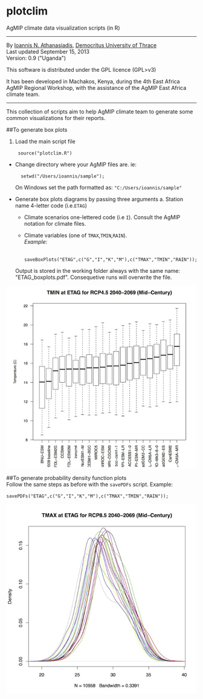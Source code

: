 plotclim
========

AgMIP climate data visualization scripts (in R)
- - - 
By [Ioannis N. Athanasiadis](http://www.athanasiadis.info), [Democritus University of Thrace](http://eco.logismi.co)   
Last updated September 15, 2013  
Version: 0.9 ("Uganda")   

This software is distributed under the GPL licence (GPL>v3)

It has been developed in Machakos, Kenya, during the 4th East Africa AgMIP Regional Workshop, with the assistance of the AgMIP East Africa climate team.

- - - 

This collection of scripts aim to help AgMIP climate team to generate some common visualizations for their reports.






##To generate box plots

1. Load the main script file

 		source("plotclim.R")
 	
- Change directory where your AgMIP files are. ie:

 		setwd("/Users/ioannis/sample");
   On Windows set the path formatted as: `"C:/Users/ioannis/sample"`
   
-  Generate box plots diagrams by passing three arguments 
	a. Station name 4-letter code (i.e.`ETAG`)
	- Climate scenarios one-lettered code (i.e `I`). Consult the AgMIP notation for climate files.
	- Climate variables (one of `TMAX`,`TMIN`,`RAIN`).   
	*Example*:
	
			saveBoxPlots("ETAG",c("G","I","K","M"),c("TMAX","TMIN","RAIN"));
	
	Output is stored in the working folder always with the same name: "ETAG_boxplots.pdf".
	Consequetive runs will overwrite the file.

![Box plots](figures/example1.jpg)
	


##To generate probability density function plots	    
Follow the same steps as before with the `savePDFs` script. Example:    
	    
	savePDFs("ETAG",c("G","I","K","M"),c("TMAX","TMIN","RAIN"));      


![PDFs](figures/example2.jpg)

